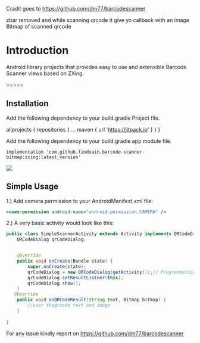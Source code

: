 Cradit goes to  https://github.com/dm77/barcodescanner 

zbar removed and while scanning qrcode it give yo callback with an image Bitmap of scanned qrcode

Introduction
============

Android library projects that provides easy to use and extensible Barcode Scanner views based on ZXing.

=====

Installation
------------
Add the following dependency to your build.gradle Project file.

allprojects {
		repositories {
			...
			maven { url 'https://jitpack.io' }
		}
	}

Add the following dependency to your build.gradle app module file.

`implementation 'com.github.findxain.barcode-scanner-bitmap:zxing:latest_version'`

[![](https://jitpack.io/v/findxain/barcode-scanner-bitmap.svg)](https://jitpack.io/#findxain/barcode-scanner-bitmap)

Simple Usage
------------

1.) Add camera permission to your AndroidManifest.xml file:

```xml
<uses-permission android:name="android.permission.CAMERA" />
```

2.) A very basic activity would look like this:

```java
public class SimpleScannerActivity extends Activity implements QRCodeDialog.QrCodeScanResult {
    QRCodeDialog qrCodeDialog;


    @Override
    public void onCreate(Bundle state) {
        super.onCreate(state);
        qrCodeDialog = new QRCodeDialog(getActivity());// Programmatically initialize the scanner view
        qrCodeDialog.setResultListner(this);   
        qrCodeDialog.show();
    }
   @Override
    public void onQRCodeResult(String text, Bitmap bitmap) {
        //user theqrcode text and image
    }
    
}

```

For any issue kindly report on https://github.com/dm77/barcodescanner 
